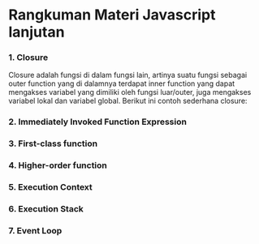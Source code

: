 # Rangkuman Materi Javascript lanjutan

### 1. Closure
Closure adalah fungsi di dalam fungsi lain, artinya suatu fungsi sebagai outer function yang di dalamnya terdapat inner function yang dapat mengakses variabel yang dimiliki oleh fungsi luar/outer, juga mengakses variabel lokal dan variabel global. Berikut ini contoh sederhana closure:


### 2. Immediately Invoked Function Expression

### 3. First-class function

### 4. Higher-order function

### 5. Execution Context

### 6. Execution Stack

### 7.  Event Loop

